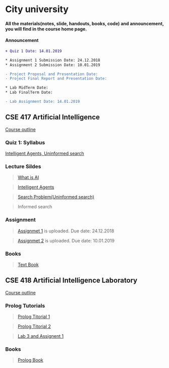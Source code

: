 # City university


#### All the materials(notes, slide, handouts, books, code) and announcement, you will find in the course home page.
#### Announcement

```diff
+ Quiz 1 Date: 14.01.2019

* Assignment 1 Submission Date: 24.12.2018
* Assignment 2 Submission Date: 10.01.2019

- Project Proposal and Presentation Date:
- Project Final Report and Presentation Date:

* Lab MidTerm Date:
* Lab FinalTerm Date:

- Lab Assignment Date: 14.01.2019
```



## CSE 417 Artificial Intelligence

[Course outline](https://github.com/suptaphilip/Artificial-Intelligence/raw/AI-Theory/OBC%20CSE%20417%20AI.pdf)

### Quiz 1: Syllabus
[Intelligent Agents, Uninformed search]()



### Lecture Sildes

  >  [What is AI](https://github.com/suptaphilip/Artificial-Intelligence/raw/AI-Theory/AI%20L1.pdf)
  
  > [Intelligent Agents](https://github.com/suptaphilip/Artificial-Intelligence/raw/AI-Theory/AI%20L2.pdf)
  
  > [Search Problem(Uninformed search)](https://github.com/suptaphilip/Artificial-Intelligence/raw/AI-Theory/AI%20L3.pdf)
  
  > Informed search

### Assignment
> [Assignmet 1](https://github.com/suptaphilip/Artificial-Intelligence/raw/AI-Theory/Assignment%201.pdf) is uploaded. Due date: 24.12.2018

> [Assignmet 2](https://github.com/suptaphilip/Artificial-Intelligence/raw/AI-Theory/Assignment%202.pdf) is uploaded. Due date: 10.01.2019

### Books
> [Text Book](https://github.com/suptaphilip/Artificial-Intelligence/raw/AI-Theory/Book.pdf) 


## CSE 418 Artificial Intelligence Laboratory

[Course outline](https://github.com/suptaphilip/Artificial-Intelligence/raw/AI-Lab/OBC%20CSE%20418%20AI%20Lab.pdf)

### Prolog Tutorials

> [Prolog Titorial 1](https://github.com/suptaphilip/Artificial-Intelligence/raw/AI-Lab/prolog%20tutorials%201.pdf)

> [Prolog Titorial 2](https://github.com/suptaphilip/Artificial-Intelligence/raw/AI-Lab/prolog%20tutorials%202.pdf)

> [Lab 3 and Assignent 1](https://github.com/suptaphilip/Artificial-Intelligence/raw/AI-Lab/Lab%203.pdf)

### Books
> [Prolog Book](https://github.com/suptaphilip/Artificial-Intelligence/raw/AI-Lab/Prolog%20textbook.pdf)




